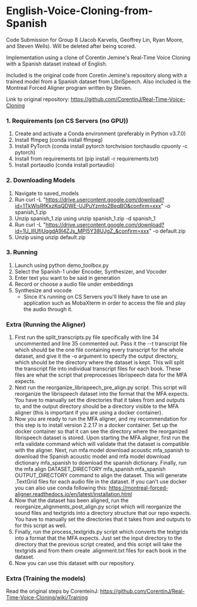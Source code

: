 # English-Voice-Cloning-from-Spanish
Code Submission for Group 8 (Jacob Karvelis, Geoffrey Lin, Ryan Moore, and Steven Wells). Will be deleted after being scored.

Implementation using a clone of Corentin Jemine's Real-Time Voice Cloning with a Spanish dataset instead of English.

Included is the original code from Coretin Jemine's repository along with a trained model from a Spanish dataset from LibriSpeech. Also included is the Montreal Forced Aligner program written by Steven.

Link to original repository: https://github.com/CorentinJ/Real-Time-Voice-Cloning

### 1. Requirements (on CS Servers (no GPU))
1. Create and activate a Conda environment (preferably in Python v3.7.0)
2. Install ffmpeg (conda install ffmpeg)
3. Install PyTorch (conda install pytorch torchvision torchaudio cpuonly -c pytorch)
4. Install from requirements.txt (pip install -r requirements.txt)
5. Install portaudio (conda install portaudio)

### 2. Downloading Models
1. Navigate to saved_models
2. Run curl -L "https://drive.usercontent.google.com/download?id=1TkWlsRfKxzKqQDWE-UJPuYzmto2BeqBO&confirm=xxx" -o spanish_1.zip
3. Unzip spanish_1.zip using unzip spanish_1.zip -d spanish_1
4. Run curl -L "https://drive.usercontent.google.com/download?id=1U_lllUfjUqgdA9l4ZJs_MPI5Y38UJgZ_&confirm=xxx" -o default.zip
5. Unzip using unzip default.zip

### 3. Running
1. Launch using python demo_toolbox.py
2. Select the Spanish-1 under Encoder, Synthesizer, and Vocoder
3. Enter text you want to be said in generation
4. Record or choose a audio file under embeddings
5. Synthesize and vocode
   	* Since it's running on CS Servers you'll likely have to use an application such as MobaXterm in order to access the file and play the audio through it.

### Extra (Running the Aligner)
1. First run the split_transcripts.py file specifically with line 34 uncommented and line 35 commented out. Pass it the --t transcript file which should be the one file containing every transcript for the whole dataset, and give it the -o argument to specify the output directory, which should be the directory where the dataset is kept. This will split the transcript file into individual transcript files for each book. These files are what the script that preprocesses librispeech data for the MFA expects.
2. Next run the reorganize_librispeech_pre_align.py script. This script will reorganize the librispeech dataset into the format that the MFA expects. You have to manually set the directories that it takes from and outputs to, and the output directory should be a directory visible to the MFA aligner (this is important if you are using a docker container).
3. Now you are ready to run the MFA aligner, and my recommendation for this step is to install version 2.2.17 in a docker container. Set up the docker container so that it can see the directory where the reorganized librispeech dataset is stored. Upon starting the MFA aligner, first run the mfa validate command which will validate that the dataset is compatible with the aligner. Next, run mfa model download acoustic mfa_spanish to download the Spanish acoustic model and mfa model download dictionary mfa_spanish to download the spanish dictionary. Finally, run the mfa align DATASET_DIRECTORY mfa_spanish mfa_spanish OUTPUT_DIRECTORY command to align the dataset. This will generate .TextGrid files for each audio file in the dataset.
	If you can't use docker you can also use conda following this: https://montreal-forced-aligner.readthedocs.io/en/latest/installation.html
4. Now that the dataset has been aligned, run the reorganize_alignments_post_align.py script which will reorganize the sound files and textgrids into a directory structure that our repo expects. You have to manually set the directories that it takes from and outputs to for this script as well.
5. Finally, run the process_textgrids.py script which converts the textgrids into a format that the MFA expects. Just set the input directory to the directory that the previous script created, and this script will take the textgrids and from them create .alignment.txt files for each book in the dataset.
6. Now you can use this dataset with our repository.

### Extra (Training the models)
Read the original steps by CorenteinJ: https://github.com/CorentinJ/Real-Time-Voice-Cloning/wiki/Training
